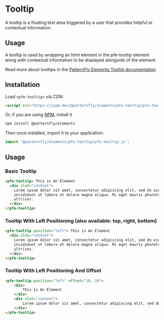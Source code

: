 # Tooltip
A tooltip is a floating text area triggered by a user that provides helpful or contextual information.

## Usage
A tooltip is used by wrapping an html element in the pfe-tooltip element along with contextual information to be displayed alongside of the element.  

Read more about tooltips in the [PatternFly Elements Tooltip documentation](https://patternflyelements.org/components/tooltip)

##  Installation

Load `<pfe-tooltip>` via CDN:

```html
<script src="https://jspm.dev/@patternfly/elements/pfe-tooltip/pfe-tooltip.js"></script>
```

Or, if you are using [NPM](https://npm.im), install it

```bash
npm install @patternfly/elements
```

Then once installed, import it to your application:

```js
import '@patternfly/elements/pfe-tooltip/pfe-tooltip.js';
```

## Usage


### Basic Tooltip 
```html
<pfe-tooltip> This is An Element
  <div slot="content">
    Lorem ipsum dolor sit amet, consectetur adipiscing elit, sed do eiusmod tempor 
    incididunt ut labore et dolore magna aliqua. Mi eget mauris pharetra et 
    ultrices.
  </div>
</pfe-tooltip>
```

### Tooltip With Left Positioning (also available: top, right, bottom)
```html
<pfe-tooltip position="left"> This is An Element
  <div slot="content">
    Lorem ipsum dolor sit amet, consectetur adipiscing elit, sed do eiusmod tempor 
    incididunt ut labore et dolore magna aliqua. Mi eget mauris pharetra et 
    ultrices.
  </div>
</pfe-tooltip>
```

### Tooltip With Left Positioning And Offset
```html
<pfe-tooltip position="left" offset="10, 10">
    <div>
        This is An Element 
    </div>
    <div slot="content">
        Lorem ipsum dolor sit amet, consectetur adipiscing elit, sed do eiusmod tempor incididunt ut labore et dolore magna aliqua. Mi eget mauris pharetra et ultrices.
    </div>
</pfe-tooltip>
```
